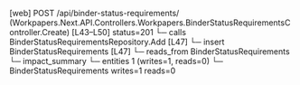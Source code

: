 [web] POST /api/binder-status-requirements/  (Workpapers.Next.API.Controllers.Workpapers.BinderStatusRequirementsController.Create)  [L43–L50] status=201
  └─ calls BinderStatusRequirementsRepository.Add [L47]
  └─ insert BinderStatusRequirements [L47]
    └─ reads_from BinderStatusRequirements
  └─ impact_summary
    └─ entities 1 (writes=1, reads=0)
      └─ BinderStatusRequirements writes=1 reads=0

